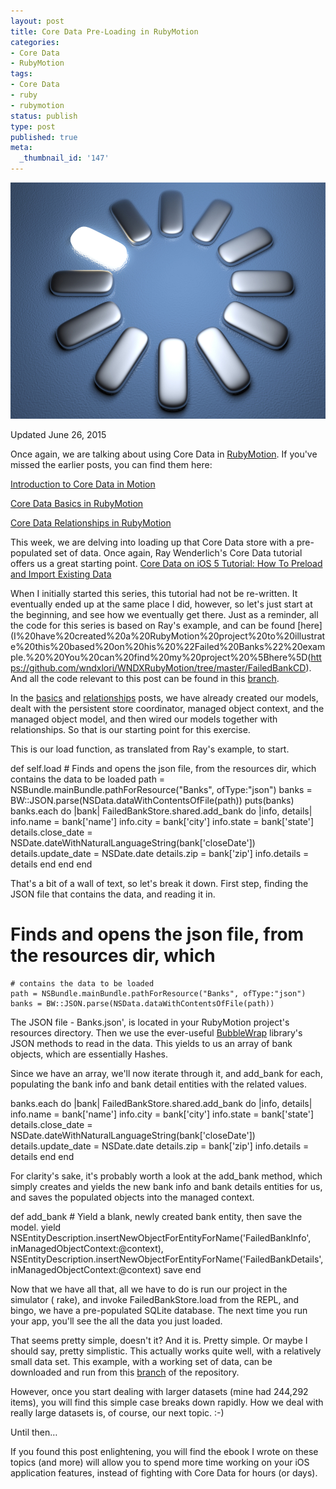 ```yaml
---
layout: post
title: Core Data Pre-Loading in RubyMotion
categories:
- Core Data
- RubyMotion
tags:
- Core Data
- ruby
- rubymotion
status: publish
type: post
published: true
meta:
  _thumbnail_id: '147'
---
```


![](/squarespace_images/static_50d2902fe4b0959a0871a12c_50d29312e4b04687d9db341b_558d970de4b0dba0791c4cfd_1435342609853_preload.jpg)
  


Updated June 26, 2015


Once again, we are talking about using Core Data in 
[RubyMotion](http://rubymotion.com).  If you've missed the earlier posts, you can find them here:


[Introduction to Core Data in Motion](http://www.wndx.com/blog/core-data-in-motion)


[Core Data Basics in RubyMotion](http://www.wndx.com/blog/core-data-basics-in-rubymotion)


[Core Data Relationships in RubyMotion](http://www.wndx.com/blog/core-data-relationships-in-rubymotion)


This week, we are delving into loading up that Core Data store with a pre-populated set of data.  Once again, Ray Wenderlich's Core Data tutorial offers us a great starting point. 
[Core Data on iOS 5 Tutorial: How To Preload and Import Existing Data](http://www.raywenderlich.com/12170/core-data-tutorial-how-to-preloadimport-existing-data-updated)


When I initially started this series, this tutorial had not be re-written.  It eventually ended up at the same place I did, however, so let's just start at the beginning, and see how we eventually get there.  Just as a reminder, all the code for this series is based on Ray's example, and can be found 
[here](I%20have%20created%20a%20RubyMotion%20project%20to%20illustrate%20this%20based%20on%20his%20%22Failed%20Banks%22%20example.%20%20You%20can%20find%20my%20project%20%5Bhere%5D(https://github.com/wndxlori/WNDXRubyMotion/tree/master/FailedBankCD). And all the code relevant to this post can be found in this 
[branch](https://github.com/wndxlori/WNDXRubyMotion/tree/import-preload-data).


In the 
[basics](http://www.wndx.com/blog/core-data-basics-in-rubymotion) and 
[relationships](http://www.wndx.com/blog/core-data-relationships-in-rubymotion) posts, we have already created our models, dealt with the persistent store coordinator, managed object context, and the managed object model, and then wired our models together with relationships.  So that is our starting point for this exercise.


This is our load function, as translated from Ray's example, to start.


def self.load
    # Finds and opens the json file, from the resources dir, which contains the data to be loaded
    path = NSBundle.mainBundle.pathForResource("Banks", ofType:"json")
    banks = BW::JSON.parse(NSData.dataWithContentsOfFile(path))
    puts(banks)
    banks.each do |bank|
      FailedBankStore.shared.add_bank do |info, details|
        info.name = bank['name']
        info.city = bank['city']
        info.state = bank['state']
        details.close_date = NSDate.dateWithNaturalLanguageString(bank['closeDate'])
        details.update_date = NSDate.date
        details.zip = bank['zip']
        info.details = details
      end
    end
  end


That's a bit of a wall of text, so let's break it down.  First step, finding the JSON file that contains the data, and reading it in.


# Finds and opens the json file, from the resources dir, which 
    # contains the data to be loaded
    path = NSBundle.mainBundle.pathForResource("Banks", ofType:"json")
    banks = BW::JSON.parse(NSData.dataWithContentsOfFile(path))


The JSON file - 
Banks.json', is located in your RubyMotion project's 
resources directory.  Then we use the ever-useful 
[BubbleWrap](http://bubblewrap.io) library's JSON methods to read in the data.  This yields to us an array of bank objects, which are essentially Hashes.


Since we have an array, we'll now iterate through it, and 
add_bank for each, populating the bank info and bank detail entities with the related values.


banks.each do |bank|
      FailedBankStore.shared.add_bank do |info, details|
        info.name = bank['name']
        info.city = bank['city']
        info.state = bank['state']
        details.close_date = NSDate.dateWithNaturalLanguageString(bank['closeDate'])
        details.update_date = NSDate.date
        details.zip = bank['zip']
        info.details = details
      end
    end


For clarity's sake, it's probably worth a look at the 
add_bank method, which simply creates and yields the new bank info and bank details entities for us, and saves the populated objects into the managed context.


def add_bank
    # Yield a blank, newly created bank entity, then save the model.
    yield NSEntityDescription.insertNewObjectForEntityForName('FailedBankInfo', inManagedObjectContext:@context),
        NSEntityDescription.insertNewObjectForEntityForName('FailedBankDetails', inManagedObjectContext:@context)
    save
  end


Now that we have all that, all we have to do is run our project in the simulator (
rake), and invoke 
FailedBankStore.load from the REPL, and bingo, we have a pre-populated SQLite database.  The next time you run your app, you'll see the all the data you just loaded.


That seems pretty simple, doesn't it?  And it is.  Pretty simple.  Or maybe I should say, pretty simplistic.  This actually works quite well, with a relatively small data set.  This example, with a working set of data, can be downloaded and run from this 
[branch](https://github.com/wndxlori/WNDXRubyMotion/tree/import-preload-data) of the repository.


However, once you start dealing with larger datasets (mine had 244,292 items), you will find this simple case breaks down rapidly. How we deal with really large datasets is, of course, our next topic. :-)


Until then…


If you found this post enlightening, you will find the ebook I wrote on these topics (and more) will allow you to spend more time working on your iOS application features, instead of fighting with Core Data for hours (or days).
